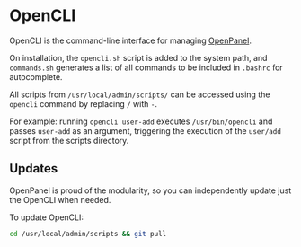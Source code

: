 # OpenCLI  

OpenCLI is the command-line interface for managing [OpenPanel](https://openpanel.com/).  

On installation, the `opencli.sh` script is added to the system path, and `commands.sh` generates a list of all commands to be included in `.bashrc` for autocomplete.  

All scripts from `/usr/local/admin/scripts/` can be accessed using the `opencli` command by replacing `/` with `-`.  

For example: running `opencli user-add` executes `/usr/bin/opencli` and passes `user-add` as an argument, triggering the execution of the `user/add` script from the scripts directory.

## Updates

OpenPanel is proud of the modularity, so you can independently update just the OpenCLI when needed.

To update OpenCLI:

```sh
cd /usr/local/admin/scripts && git pull
```
